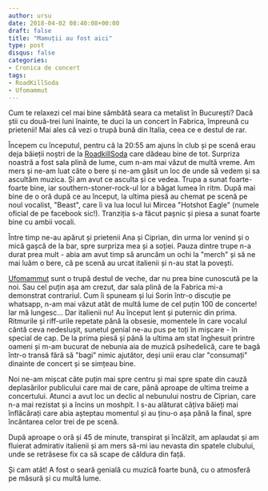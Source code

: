 ```yaml
---
author: ursu
date: 2018-04-02 08:40:08+00:00
draft: false
title: "Mamuții au fost aici"
type: post
disqus: false
categories:
- Cronica de concert
tags:
- RoadKillSoda
- Ufomammut
---
```

Cum te relaxezi cel mai bine sâmbătă seara ca metalist în București? Dacă știi cu două-trei luni înainte, te duci la un concert în Fabrica, împreună cu prietenii! Mai ales că vezi o trupă bună din Italia, ceea ce e destul de rar.

Începem cu începutul, pentru că la 20:55 am ajuns în club și pe scenă erau deja băieții noștri de la [RoadkillSoda](/tags/roadkillsoda) care dădeau bine de tot. Surpriza noastră a fost sala plină de lume, cum n-am mai văzut de multă vreme. Am mers și ne-am luat câte o bere și ne-am găsit un loc de unde să vedem și sa ascultăm muzica. Și am avut ce asculta și ce vedea. Trupa a sunat foarte-foarte bine, iar southern-stoner-rock-ul lor a băgat lumea în ritm. După mai bine de o oră după ce au început, la ultima piesă au chemat pe scenă pe noul vocalist, "Beast", care îi va lua locul lui Mircea "Hotshot Eagle" (numele oficial de pe facebook sic!). Tranziția s-a făcut pașnic și piesa a sunat foarte bine cu ambii vocali.

Între timp ne-au apărut și prietenii Ana și Ciprian, din urma lor venind și o mică gașcă de la bar, spre surpriza mea și a soției. Pauza dintre trupe n-a durat prea mult - abia am avut timp să aruncăm un ochi la "merch" și să ne mai luăm o bere, că pe scenă au urcat italienii și n-au stat la povești.

[Ufomammut](http://www.ufomammut.com/website/) sunt o trupă destul de veche, dar nu prea bine cunoscută pe la noi. Sau cel puțin așa am crezut, dar sala plină de la Fabrica mi-a demonstrat contrariul. Cum îi spuneam și lui Sorin într-o discuție pe whatsapp, n-am mai văzut atât de multă lume de cel puțin 100 de concerte! Iar mă lungesc... Dar italienii nu! Au început lent și puternic din prima. Ritmurile și riff-urile repetate până la obsesie, momentele în care vocalul cântă ceva nedeslușit, sunetul genial ne-au pus pe toți în mișcare - în special de cap. De la prima piesă și până la ultima am stat înghesuit printre oameni și m-am bucurat de nebunia aia de muzică psihedelică, care te bagă într-o transă fără să "bagi" nimic ajutător, deși unii erau clar "consumați" dinainte de concert și se simțeau bine.

Noi ne-am mișcat câte puțin mai spre centru și mai spre spate din cauză deplasărilor publicului care mai de care, până aproape de ultima treime a concertului. Atunci a avut loc un declic al nebunului nostru de Ciprian, care n-a mai rezistat și a încins un moshpit. I s-au alăturat câțiva băieți mai înflăcărați care abia așteptau momentul și au ținu-o așa până la final, spre încântarea celor trei de pe scenă.

După aproape o oră și 45 de minute, transpirat și încălzit, am aplaudat și am fluierat admirativ italienii și am mers să-mi iau nevasta din spatele clubului, unde se retrăsese fix ca să scape de căldura din față.

Și cam atât! A fost o seară genială cu muzică foarte bună, cu o atmosferă pe măsură și cu multă lume.
